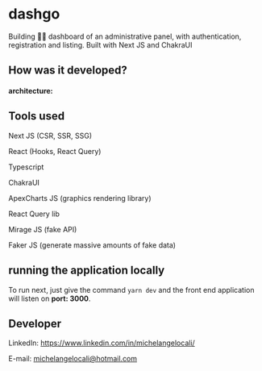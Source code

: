 # dashgo

Building 👨‍💻 dashboard of an administrative panel, with authentication, registration and listing. Built with Next JS and ChakraUI

## How was it developed?

#### architecture:

## Tools used

Next JS (CSR, SSR, SSG)

React (Hooks, React Query)

Typescript

ChakraUI

ApexCharts JS (graphics rendering library)

React Query lib

Mirage JS (fake API)

Faker JS (generate massive amounts of fake data)

## running the application locally

To run next, just give the command `yarn dev` and the front end application will listen on **port: 3000**.

## Developer

LinkedIn:
https://www.linkedin.com/in/michelangelocali/

E-mail:
michelangelocali@hotmail.com
